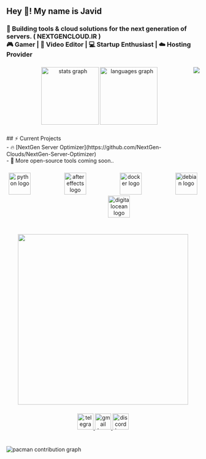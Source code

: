 <h2 align="left">Hey 👋! My name is Javid</h2>

###

<h3 align="left">🚀 Building tools & cloud solutions for the next generation of servers.  ( NEXTGENCLOUD.IR )<br>🎮 Gamer | 🎥 Video Editor | 💻 Startup Enthusiast | ☁️ Hosting Provider</h3>

###

<img align="right" src="https://visitor-badge.laobi.icu/badge?page_id=NextGen-Clouds.NextGen-Clouds&"  />

###

<div align="center">
  <img src="https://github-readme-stats.vercel.app/api?username=NextGen-Clouds&hide_title=false&hide_rank=false&show_icons=true&include_all_commits=true&count_private=true&disable_animations=false&theme=dracula&locale=en&hide_border=false" height="150" alt="stats graph"  />
  <img src="https://github-readme-stats.vercel.app/api/top-langs?username=NextGen-Clouds&locale=en&hide_title=false&layout=compact&card_width=320&langs_count=5&theme=dracula&hide_border=false" height="150" alt="languages graph"  />
</div>

###

<p align="left">## ⚡ Current Projects<br>- 🔥 [NextGen Server Optimizer](https://github.com/NextGen-Clouds/NextGen-Server-Optimizer)  <br>- 🚧 More open-source tools coming soon..</p>

###

<div align="center">
  <img src="https://cdn.jsdelivr.net/gh/devicons/devicon/icons/python/python-plain.svg" height="57" alt="python logo"  />
  <img width="80" />
  <img src="https://cdn.jsdelivr.net/gh/devicons/devicon/icons/aftereffects/aftereffects-original.svg" height="57" alt="aftereffects logo"  />
  <img width="80" />
  <img src="https://cdn.jsdelivr.net/gh/devicons/devicon/icons/docker/docker-plain-wordmark.svg" height="57" alt="docker logo"  />
  <img width="80" />
  <img src="https://cdn.jsdelivr.net/gh/devicons/devicon/icons/debian/debian-original.svg" height="57" alt="debian logo"  />
  <img width="80" />
  <img src="https://cdn.jsdelivr.net/gh/devicons/devicon/icons/digitalocean/digitalocean-original.svg" height="57" alt="digitalocean logo"  />
</div>

###

<br clear="both">

<div align="center">
  <img height="444" src="https://media1.giphy.com/media/v1.Y2lkPTc5MGI3NjExdGh6NXE2cTFjenhwNDdjdXRmamExMjl2ZWNyZ2syZGlza2Rlems5aSZlcD12MV9pbnRlcm5hbF9naWZfYnlfaWQmY3Q9Zw/MI9vTrc4TUvII/giphy.gif"  />
</div>

###

<div align="center">
  <a href="https://t.me/NwayZ" target="_blank">
    <img src="https://img.shields.io/static/v1?message=Telegram&logo=telegram&label=&color=2CA5E0&logoColor=white&labelColor=&style=for-the-badge" height="42" alt="telegram logo"  />
  </a>
  <a href="nwayzrj@gmail.com" target="_blank">
    <img src="https://img.shields.io/static/v1?message=Gmail&logo=gmail&label=&color=D14836&logoColor=white&labelColor=&style=for-the-badge" height="42" alt="gmail logo"  />
  </a>
  <a href="#nwayz007" target="_blank">
    <img src="https://img.shields.io/static/v1?message=Discord&logo=discord&label=&color=7289DA&logoColor=white&labelColor=&style=for-the-badge" height="42" alt="discord logo"  />
  </a>
</div>

###

<br clear="both">

<picture>
  <source media="(prefers-color-scheme: dark)" srcset="https://raw.githubusercontent.com/NextGen-Clouds/NextGen-Clouds/output/pacman-contribution-graph-dark.svg">
  <source media="(prefers-color-scheme: light)" srcset="https://raw.githubusercontent.com/NextGen-Clouds/NextGen-Clouds/output/pacman-contribution-graph.svg">
  <img alt="pacman contribution graph" src="https://raw.githubusercontent.com/NextGen-Clouds/NextGen-Clouds/output/pacman-contribution-graph.svg">
</picture>

###
